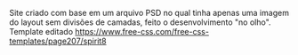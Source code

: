 Site criado com base em um arquivo PSD no qual tinha apenas uma imagem do layout sem divisões de camadas, feito o desenvolvimento "no olho". 
Template editado https://www.free-css.com/free-css-templates/page207/spirit8
